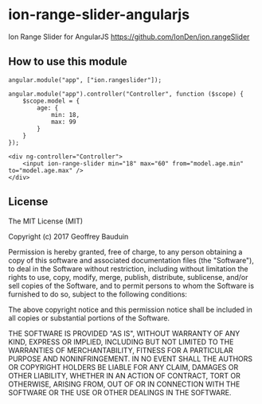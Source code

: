 # ion-range-slider-angularjs
Ion Range Slider for AngularJS https://github.com/IonDen/ion.rangeSlider

## How to use this module

```
angular.module("app", ["ion.rangeslider"]);

angular.module("app").controller("Controller", function ($scope) {
    $scope.model = {
        age: {
            min: 18,
            max: 99
        }
    }
});
```

```
<div ng-controller="Controller">
    <input ion-range-slider min="18" max="60" from="model.age.min" to="model.age.max" />
</div>
```

## License

The MIT License (MIT)

Copyright (c) 2017 Geoffrey Bauduin

Permission is hereby granted, free of charge, to any person obtaining a copy
of this software and associated documentation files (the "Software"), to deal
in the Software without restriction, including without limitation the rights
to use, copy, modify, merge, publish, distribute, sublicense, and/or sell
copies of the Software, and to permit persons to whom the Software is
furnished to do so, subject to the following conditions:

The above copyright notice and this permission notice shall be included in all
copies or substantial portions of the Software.

THE SOFTWARE IS PROVIDED "AS IS", WITHOUT WARRANTY OF ANY KIND, EXPRESS OR
IMPLIED, INCLUDING BUT NOT LIMITED TO THE WARRANTIES OF MERCHANTABILITY,
FITNESS FOR A PARTICULAR PURPOSE AND NONINFRINGEMENT. IN NO EVENT SHALL THE
AUTHORS OR COPYRIGHT HOLDERS BE LIABLE FOR ANY CLAIM, DAMAGES OR OTHER
LIABILITY, WHETHER IN AN ACTION OF CONTRACT, TORT OR OTHERWISE, ARISING FROM,
OUT OF OR IN CONNECTION WITH THE SOFTWARE OR THE USE OR OTHER DEALINGS IN THE
SOFTWARE.
